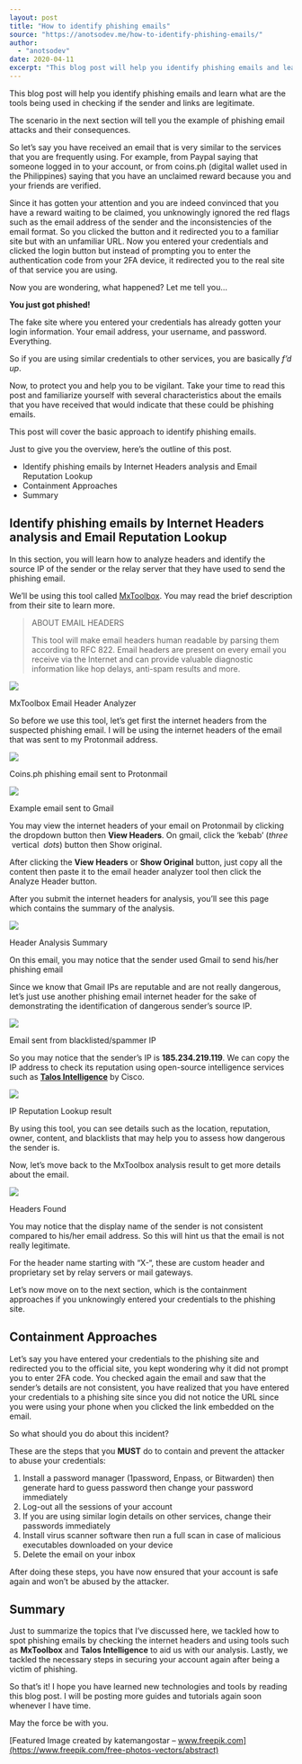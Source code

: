 ```yaml
---
layout: post
title: "How to identify phishing emails"
source: "https://anotsodev.me/how-to-identify-phishing-emails/"
author:
  - "anotsodev"
date: 2020-04-11
excerpt: "This blog post will help you identify phishing emails and learn what are the tools being used in checking if the sender and links are legitimate. The scenario in the next section will tell you the …"
---
```

This blog post will help you identify phishing emails and learn what are the tools being used in checking if the sender and links are legitimate.

The scenario in the next section will tell you the example of phishing email attacks and their consequences.

So let’s say you have received an email that is very similar to the services that you are frequently using. For example, from Paypal saying that someone logged in to your account, or from coins.ph (digital wallet used in the Philippines) saying that you have an unclaimed reward because you and your friends are verified.

Since it has gotten your attention and you are indeed convinced that you have a reward waiting to be claimed, you unknowingly ignored the red flags such as the email address of the sender and the inconsistencies of the email format. So you clicked the button and it redirected you to a familiar site but with an unfamiliar URL. Now you entered your credentials and clicked the login button but instead of prompting you to enter the authentication code from your 2FA device, it redirected you to the real site of that service you are using.

Now you are wondering, what happened? Let me tell you…

**You just got phished!**

The fake site where you entered your credentials has already gotten your login information. Your email address, your username, and password. Everything.

So if you are using similar credentials to other services, you are basically *f’d* *up*.

Now, to protect you and help you to be vigilant. Take your time to read this post and familiarize yourself with several characteristics about the emails that you have received that would indicate that these could be phishing emails.

This post will cover the basic approach to identify phishing emails.

Just to give you the overview, here’s the outline of this post.

- Identify phishing emails by Internet Headers analysis and Email Reputation Lookup
- Containment Approaches
- Summary

## Identify phishing emails by Internet Headers analysis and Email Reputation Lookup

In this section, you will learn how to analyze headers and identify the source IP of the sender or the relay server that they have used to send the phishing email.

We’ll be using this tool called [MxToolbox](https://mxtoolbox.com/EmailHeaders.aspx). You may read the brief description from their site to learn more.

> ABOUT EMAIL HEADERS
> 
> This tool will make email headers human readable by parsing them according to RFC 822. Email headers are present on every email you receive via the Internet and can provide valuable diagnostic information like hop delays, anti-spam results and more.

![](https://i0.wp.com/anotsodev.me/wp-content/uploads/2020/04/image.png?fit=1024%2C372&ssl=1)

MxToolbox Email Header Analyzer

So before we use this tool, let’s get first the internet headers from the suspected phishing email. I will be using the internet headers of the email that was sent to my Protonmail address.

![](https://i0.wp.com/anotsodev.me/wp-content/uploads/2020/04/image-1.png?resize=1008%2C808&ssl=1)

Coins.ph phishing email sent to Protonmail

![](https://i0.wp.com/anotsodev.me/wp-content/uploads/2020/04/image-2.png?fit=1024%2C517&ssl=1)

Example email sent to Gmail

You may view the internet headers of your email on Protonmail by clicking the dropdown button then **View Headers**. On gmail, click the ‘kebab’ (*three*  vertical  *dots*) button then Show original.

After clicking the **View Headers** or **Show Original** button, just copy all the content then paste it to the email header analyzer tool then click the Analyze Header button.

After you submit the internet headers for analysis, you’ll see this page which contains the summary of the analysis.

![](https://i0.wp.com/anotsodev.me/wp-content/uploads/2020/04/image-3.png?fit=1024%2C504&ssl=1)

Header Analysis Summary

On this email, you may notice that the sender used Gmail to send his/her phishing email

Since we know that Gmail IPs are reputable and are not really dangerous, let’s just use another phishing email internet header for the sake of demonstrating the identification of dangerous sender’s source IP.

![](https://i0.wp.com/anotsodev.me/wp-content/uploads/2020/04/image-4.png?resize=1170%2C267&ssl=1)

Email sent from blacklisted/spammer IP

So you may notice that the sender’s IP is **185.234.219.119**. We can copy the IP address to check its reputation using open-source intelligence services such as **[Talos Intelligence](https://talosintelligence.com/)** by Cisco.

![](https://i0.wp.com/anotsodev.me/wp-content/uploads/2020/04/image-5.png?resize=1170%2C768&ssl=1)

IP Reputation Lookup result

By using this tool, you can see details such as the location, reputation, owner, content, and blacklists that may help you to assess how dangerous the sender is.

Now, let’s move back to the MxToolbox analysis result to get more details about the email.

![](https://i0.wp.com/anotsodev.me/wp-content/uploads/2020/04/image-7.png?resize=1170%2C532&ssl=1)

Headers Found

You may notice that the display name of the sender is not consistent compared to his/her email address. So this will hint us that the email is not really legitimate.

For the header name starting with “X-“, these are custom header and proprietary set by relay servers or mail gateways.

Let’s now move on to the next section, which is the containment approaches if you unknowingly entered your credentials to the phishing site.

## Containment Approaches

Let’s say you have entered your credentials to the phishing site and redirected you to the official site, you kept wondering why it did not prompt you to enter 2FA code. You checked again the email and saw that the sender’s details are not consistent, you have realized that you have entered your credentials to a phishing site since you did not notice the URL since you were using your phone when you clicked the link embedded on the email.

So what should you do about this incident?

These are the steps that you **MUST** do to contain and prevent the attacker to abuse your credentials:

1. Install a password manager (1password, Enpass, or Bitwarden) then generate hard to guess password then change your password immediately
2. Log-out all the sessions of your account
3. If you are using similar login details on other services, change their passwords immediately
4. Install virus scanner software then run a full scan in case of malicious executables downloaded on your device
5. Delete the email on your inbox

After doing these steps, you have now ensured that your account is safe again and won’t be abused by the attacker.

## Summary

Just to summarize the topics that I’ve discussed here, we tackled how to spot phishing emails by checking the internet headers and using tools such as **MxToolbox** and **Talos Intelligence** to aid us with our analysis. Lastly, we tackled the necessary steps in securing your account again after being a victim of phishing.

So that’s it! I hope you have learned new technologies and tools by reading this blog post. I will be posting more guides and tutorials again soon whenever I have time.

May the force be with you.

[Featured Image created by katemangostar – www.freepik.com](https://www.freepik.com/free-photos-vectors/abstract)
